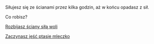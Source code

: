 Siłujesz się ze ścianami przez kilka godzin, aż w końcu opadasz z sił.

Co robisz?

[Rozbijasz ściany siłą woli](../wola/wola.md)

[Zaczynasz jeść ptasie mleczko](jedzenie/jedzenie.md)
